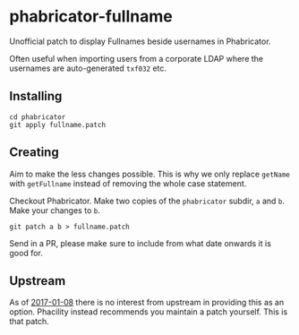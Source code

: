 # phabricator-fullname
Unofficial patch to display Fullnames beside usernames in Phabricator.

Often useful when importing users from a corporate LDAP where the usernames are auto-generated `txf032` etc.

## Installing

```
cd phabricator
git apply fullname.patch
```

## Creating

Aim to make the less changes possible. This is why we only replace `getName` with `getFullname` instead of removing the whole case statement.

Checkout Phabricator. Make two copies of the `phabricator` subdir, `a` and `b`. Make your changes to `b`.

```
git patch a b > fullname.patch
```

Send in a PR, please make sure to include from what date onwards it is good for.

## Upstream

As of [2017-01-08](https://secure.phabricator.com/T10598) there is no interest from upstream in providing this as an option. Phacility instead recommends you maintain a patch yourself. This is that patch.
